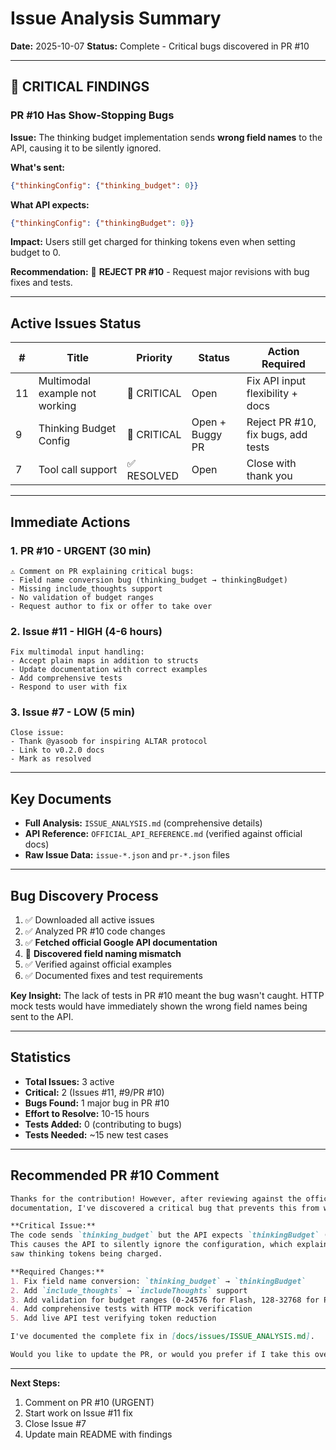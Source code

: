 # Issue Analysis Summary

**Date:** 2025-10-07
**Status:** Complete - Critical bugs discovered in PR #10

---

## 🚨 CRITICAL FINDINGS

### PR #10 Has Show-Stopping Bugs

**Issue:** The thinking budget implementation sends **wrong field names** to the API, causing it to be silently ignored.

**What's sent:**
```json
{"thinkingConfig": {"thinking_budget": 0}}
```

**What API expects:**
```json
{"thinkingConfig": {"thinkingBudget": 0}}
```

**Impact:** Users still get charged for thinking tokens even when setting budget to 0.

**Recommendation:** 🔴 **REJECT PR #10** - Request major revisions with bug fixes and tests.

---

## Active Issues Status

| # | Title | Priority | Status | Action Required |
|---|-------|----------|--------|-----------------|
| 11 | Multimodal example not working | 🔴 CRITICAL | Open | Fix API input flexibility + docs |
| 9 | Thinking Budget Config | 🔴 CRITICAL | Open + Buggy PR | Reject PR #10, fix bugs, add tests |
| 7 | Tool call support | ✅ RESOLVED | Open | Close with thank you |

---

## Immediate Actions

### 1. PR #10 - URGENT (30 min)
```
⚠️ Comment on PR explaining critical bugs:
- Field name conversion bug (thinking_budget → thinkingBudget)
- Missing include_thoughts support
- No validation of budget ranges
- Request author to fix or offer to take over
```

### 2. Issue #11 - HIGH (4-6 hours)
```
Fix multimodal input handling:
- Accept plain maps in addition to structs
- Update documentation with correct examples
- Add comprehensive tests
- Respond to user with fix
```

### 3. Issue #7 - LOW (5 min)
```
Close issue:
- Thank @yasoob for inspiring ALTAR protocol
- Link to v0.2.0 docs
- Mark as resolved
```

---

## Key Documents

- **Full Analysis:** `ISSUE_ANALYSIS.md` (comprehensive details)
- **API Reference:** `OFFICIAL_API_REFERENCE.md` (verified against official docs)
- **Raw Issue Data:** `issue-*.json` and `pr-*.json` files

---

## Bug Discovery Process

1. ✅ Downloaded all active issues
2. ✅ Analyzed PR #10 code changes
3. ✅ **Fetched official Google API documentation**
4. 🔴 **Discovered field naming mismatch**
5. ✅ Verified against official examples
6. ✅ Documented fixes and test requirements

**Key Insight:** The lack of tests in PR #10 meant the bug wasn't caught. HTTP mock tests would have immediately shown the wrong field names being sent to the API.

---

## Statistics

- **Total Issues:** 3 active
- **Critical:** 2 (Issues #11, #9/PR #10)
- **Bugs Found:** 1 major bug in PR #10
- **Effort to Resolve:** 10-15 hours
- **Tests Added:** 0 (contributing to bugs)
- **Tests Needed:** ~15 new test cases

---

## Recommended PR #10 Comment

```markdown
Thanks for the contribution! However, after reviewing against the official Gemini API
documentation, I've discovered a critical bug that prevents this from working.

**Critical Issue:**
The code sends `thinking_budget` but the API expects `thinkingBudget` (camelCase).
This causes the API to silently ignore the configuration, which explains why you still
saw thinking tokens being charged.

**Required Changes:**
1. Fix field name conversion: `thinking_budget` → `thinkingBudget`
2. Add `include_thoughts` → `includeThoughts` support
3. Add validation for budget ranges (0-24576 for Flash, 128-32768 for Pro)
4. Add comprehensive tests with HTTP mock verification
5. Add live API test verifying token reduction

I've documented the complete fix in [docs/issues/ISSUE_ANALYSIS.md].

Would you like to update the PR, or would you prefer if I take this over?
```

---

**Next Steps:**
1. Comment on PR #10 (URGENT)
2. Start work on Issue #11 fix
3. Close Issue #7
4. Update main README with findings
